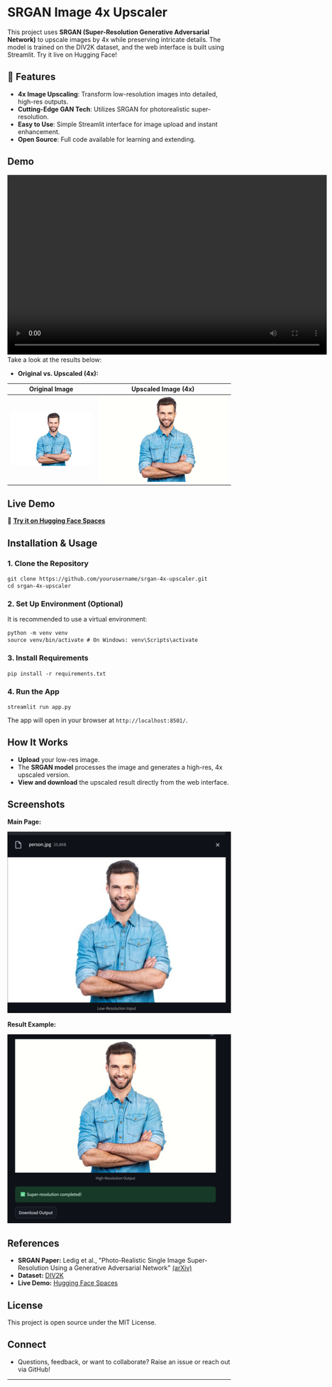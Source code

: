 # SRGAN Image 4x Upscaler

This project uses **SRGAN (Super-Resolution Generative Adversarial Network)** to upscale images by 4x while preserving intricate details. The model is trained on the DIV2K dataset, and the web interface is built using Streamlit. Try it live on Hugging Face!

## 🚀 Features

- **4x Image Upscaling**: Transform low-resolution images into detailed, high-res outputs.
- **Cutting-Edge GAN Tech**: Utilizes SRGAN for photorealistic super-resolution.
- **Easy to Use**: Simple Streamlit interface for image upload and instant enhancement.
- **Open Source**: Full code available for learning and extending.

## Demo

<!-- Replace the URL below with your actual demo video link -->
<!--[![Demo Video](https://github.com/arnavbhatiamait/ESRGAN-4x/blob/45bf3042103b903c0fe959eae0685ac20fec851d/Demo%20images/sragn_final.mp4) -->
<video width="720" height="405" controls>
  <source src="https://github.com/arnavbhatiamait/ESRGAN-4x/raw/45bf3042103b903c0fe959eae0685ac20fec851d/Demo%20images/sragn_final.mp4" type="video/mp4">
  Your browser does not support the video tag.
</video>
Take a look at the results below:

- **Original vs. Upscaled (4x):**

<!-- Replace URL with your actual images -->

| Original Image                                    | Upscaled Image (4x)                             |
|-------------------------------------------------|------------------------------------------------|
| ![Original](https://github.com/arnavbhatiamait/ESRGAN-4x/blob/45bf3042103b903c0fe959eae0685ac20fec851d/Demo%20images/person.jpg) | ![Upscaled](https://github.com/arnavbhatiamait/ESRGAN-4x/blob/45bf3042103b903c0fe959eae0685ac20fec851d/Demo%20images/person%20Output.jpg) |

## Live Demo

🔗 **[Try it on Hugging Face Spaces](https://huggingface.co/spaces/Arnavbhatia/SRGAN)**

## Installation & Usage

### 1. Clone the Repository
```
git clone https://github.com/yourusername/srgan-4x-upscaler.git
cd srgan-4x-upscaler
```

### 2. Set Up Environment (Optional)

It is recommended to use a virtual environment:
```
python -m venv venv
source venv/bin/activate # On Windows: venv\Scripts\activate
```


### 3. Install Requirements
```
pip install -r requirements.txt
```


### 4. Run the App
```
streamlit run app.py
```

The app will open in your browser at `http://localhost:8501/`.

## How It Works

- **Upload** your low-res image.
- The **SRGAN model** processes the image and generates a high-res, 4x upscaled version.
- **View and download** the upscaled result directly from the web interface.

## Screenshots

**Main Page:**  

![Main page screenshot](https://github.com/arnavbhatiamait/ESRGAN-4x/blob/0f66fc19e3ebc3ecea072a3483667ffcd57a71e7/Demo%20images/Screenshot%202025-07-28%20174646.png)

**Result Example:**  

![Result screenshot](https://github.com/arnavbhatiamait/ESRGAN-4x/blob/0f66fc19e3ebc3ecea072a3483667ffcd57a71e7/Demo%20images/Screenshot%202025-07-28%20174654.png)

## References

- **SRGAN Paper:** Ledig et al., "Photo-Realistic Single Image Super-Resolution Using a Generative Adversarial Network" [(arXiv)](https://arxiv.org/abs/1609.04802)
- **Dataset:** [DIV2K](https://data.vision.ee.ethz.ch/cvl/DIV2K/)
- **Live Demo:** [Hugging Face Spaces](https://huggingface.co/spaces/Arnavbhatia/SRGAN)

## License

This project is open source under the MIT License.

## Connect

- Questions, feedback, or want to collaborate? Raise an issue or reach out via GitHub!

---

<!-- #### Hashtags

`#SRGAN #ImageSuperResolution #DeepLearning #GANs #DIV2K #ComputerVision #AI #HuggingFace #Streamlit #OpenSource #ImageUpscaler #4xUpscale` -->








